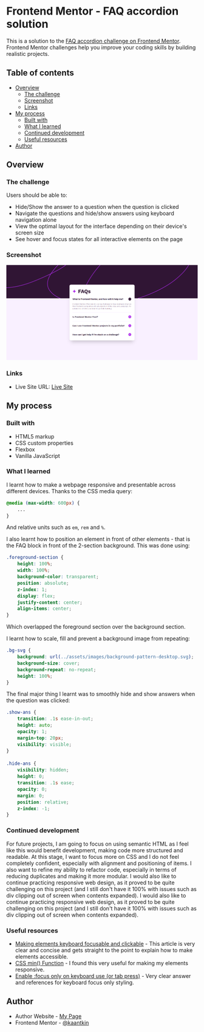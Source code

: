 # Frontend Mentor - FAQ accordion solution

This is a solution to the [FAQ accordion challenge on Frontend Mentor](https://www.frontendmentor.io/challenges/faq-accordion-wyfFdeBwBz). Frontend Mentor challenges help you improve your coding skills by building realistic projects. 

## Table of contents

- [Overview](#overview)
  - [The challenge](#the-challenge)
  - [Screenshot](#screenshot)
  - [Links](#links)
- [My process](#my-process)
  - [Built with](#built-with)
  - [What I learned](#what-i-learned)
  - [Continued development](#continued-development)
  - [Useful resources](#useful-resources)
- [Author](#author)


## Overview

### The challenge

Users should be able to:

- Hide/Show the answer to a question when the question is clicked
- Navigate the questions and hide/show answers using keyboard navigation alone
- View the optimal layout for the interface depending on their device's screen size
- See hover and focus states for all interactive elements on the page

### Screenshot

![](/design/solution-screenshot.png)


### Links

- Live Site URL: [Live Site](https://kaantkin.github.io/FAQ-Accordion-FM/index.html)

## My process

### Built with

- HTML5 markup
- CSS custom properties
- Flexbox
- Vanilla JavaScript

### What I learned

I learnt how to make a webpage responsive and presentable across different devices. Thanks to the CSS media query:
```css
@media (max-width: 600px) {
    ...
}
```

And relative units such as `em`, `rem` and `%`.

I also learnt how to position an element in front of other elements - that is the FAQ block in front of the 2-section background. This was done using:
```css
.foreground-section {
    height: 100%;
    width: 100%;
    background-color: transparent;
    position: absolute;
    z-index: 1;
    display: flex;
    justify-content: center;
    align-items: center;
}
```
Which overlapped the foreground section over the background section.

I learnt how to scale, fill and prevent a background image from repeating:
```css
.bg-svg {
    background: url(../assets/images/background-pattern-desktop.svg);
    background-size: cover;
    background-repeat: no-repeat;
    height: 100%;
}
```

The final major thing I learnt was to smoothly hide and show answers when the question was clicked:
```css
.show-ans {
    transition: .1s ease-in-out;
    height: auto;
    opacity: 1;
    margin-top: 20px;
    visibility: visible;
}

.hide-ans {
    visibility: hidden;
    height: 0;
    transition: .1s ease;
    opacity: 0;
    margin: 0;
    position: relative;
    z-index: -1;
}
```

### Continued development

For future projects, I am going to focus on using semantic HTML as I feel like this would benefit development, making code more structured and readable. At this stage, I want to focus more on CSS and I do not feel completely confident, especially with alignment and positioning of items. I also want to refine my ability to refactor code, especially in terms of reducing duplicates and making it more modular. I would also like to continue practicing responsive web design, as it proved to be quite challenging on this project (and I still don't have it 100% with issues such as div clipping out of screen when contents expanded). I would also like to continue practicing responsive web design, as it proved to be quite challenging on this project (and I still don't have it 100% with issues such as div clipping out of screen when contents expanded).


### Useful resources

- [Making elements keyboard focusable and clickable](https://www.456bereastreet.com/archive/201302/making_elements_keyboard_focusable_and_clickable/) - This article is very clear and concise and gets straight to the point to explain how to make elements accessible.
- [CSS min() Function](https://www.w3schools.com/cssref/func_min.php) - I found this very useful for making my elements responsive.
- [Enable :focus only on keyboard use (or tab press)](https://stackoverflow.com/questions/31402576/enable-focus-only-on-keyboard-use-or-tab-press/45191208#45191208) - Very clear answer and references for keyboard focus only styling.


## Author
- Author Website - [My Page](https://kaantkin.github.io/)
- Frontend Mentor - [@kaantkin](https://www.frontendmentor.io/profile/kaantkin)
